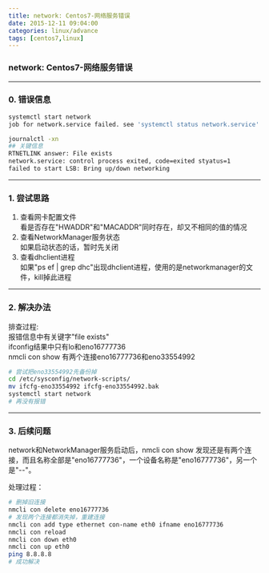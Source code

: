 ```yaml
---
title: network: Centos7-网络服务错误
date: 2015-12-11 09:04:00
categories: linux/advance
tags: [centos7,linux]
---
```

### network: Centos7-网络服务错误

---

### 0. 错误信息
``` bash
systemctl start network
job for network.service failed. see 'systemctl status network.service' and 'journalctl -xn' for details

journalctl -xn
## 关键信息
RTNETLINK answer: File exists
network.service: control process exited, code=exited styatus=1
failed to start LSB: Bring up/down networking
```

---

### 1. 尝试思路
1. 查看网卡配置文件  
看是否存在"HWADDR"和"MACADDR"同时存在，却又不相同的值的情况
2. 查看NetworkManager服务状态  
如果启动状态的话，暂时先关闭
3. 查看dhclient进程  
如果"ps ef | grep dhc"出现dhclient进程，使用的是networkmanager的文件，kill掉此进程

---

### 2. 解决办法
排查过程:  
报错信息中有关键字"file exists"  
ifconfig结果中只有lo和eno16777736  
nmcli con show 有两个连接eno16777736和eno33554992  
``` bash
# 尝试把eno33554992先备份掉
cd /etc/sysconfig/network-scripts/
mv ifcfg-eno33554992 ifcfg-eno33554992.bak
systemctl start network
# 再没有报错
```

---

### 3. 后续问题
network和NetworkManager服务启动后，nmcli con show 发现还是有两个连接，而且名称全部是"eno16777736"，一个设备名称是"eno16777736"，另一个是"--"。

处理过程：
``` bash
# 删掉旧连接
nmcli con delete eno16777736
# 发现两个连接都消失掉，重建连接
nmcli con add type ethernet con-name eth0 ifname eno16777736
nmcli con reload
nmcli con down eth0
nmcli con up eth0
ping 8.8.8.8
# 成功解决```